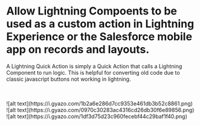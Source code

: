 # Allow Lightning Compoents to be used as a custom action in Lightning Experience or the Salesforce mobile app on records and layouts.
A Lightning Quick Action is simply a Quick Action that calls a Lightning Component to run logic. This is helpful for converting old code due to classic javascript buttons not working in lightning.

<br>
<br>
![alt text](https://i.gyazo.com/1b2a6e286d7cc9353e461db3b52c8861.png)
<br>
![alt text](https://i.gyazo.com/0970c30283ac4316cd26db30f6e89856.png)
<br>
![alt text](https://i.gyazo.com/1df3d75d23c960fecebf44c29baf1f40.png)
